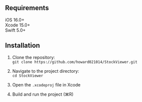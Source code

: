 ## Requirements
iOS 16.0+\
Xcode 15.0+\
Swift 5.0+

## Installation

1. Clone the repository:\
```git clone https://github.com/howard021014/StockViewer.git```

2. Navigate to the project directory:\
`cd StockViewer`

3. Open the `.xcodeproj` file in Xcode

4. Build and run the project (⌘R)